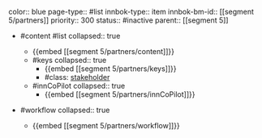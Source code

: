 color:: blue
page-type:: #list
innbok-type:: item
innbok-bm-id:: [[segment 5/partners]]
priority:: 300
status:: #inactive
parent:: [[segment 5]]

- #content #list
  collapsed:: true
	- {{embed [[segment 5/partners/content]]}}
  - #keys
    collapsed:: true
	  - {{embed [[segment 5/partners/keys]]}}
	  - #class: [stakeholder](https://go.innbok.com/#/page/innBoK%2Fclass%2Fstakeholder)
  - #innCoPilot
    collapsed:: true
	  - {{embed [[segment 5/partners/innCoPilot]]}}

- #workflow
  collapsed:: true
	- {{embed [[segment 5/partners/workflow]]}}






